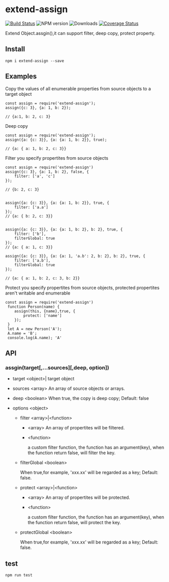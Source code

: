 # extend-assign
[![Build Status](https://travis-ci.org/YuChenLi923/extend-assign.svg?branch=master)](https://travis-ci.org/YuChenLi923/extend-assign)
![NPM version](https://badge.fury.io/js/extend-assign.svg)
![Downloads](http://img.shields.io/npm/dm/extend-assign.svg?style=flat)
[![Coverage Status](https://coveralls.io/repos/github/YuChenLi923/extend-assign/badge.svg?branch=master)](https://coveralls.io/github/YuChenLi923/extend-assign?branch=master)

Extend Object.assgin(),it can support filter, deep copy, protect property.

## Install

```
npm i extend-assign --save
```

## Examples

Copy the values of all enumerable properties from source objects to a target object

```
const assign = require('extend-assign');
assign({c: 3}, {a: 1, b: 2});

// {a:1, b: 2, c: 3}
```


Deep copy

```
const assign = require('extend-assign');
assign({a: {c: 3}}, {a: {a: 1, b: 2}}, true);

// {a: { a: 1, b: 2, c: 3}}

```

Filter you specify propertites from source objects

```
const assign = require('extend-assign')
assign({c: 3}, {a: 1, b: 2}, false, {
    filter: ['a', 'c']
});

// {b: 2, c: 3}


assign({a: {c: 3}}, {a: {a: 1, b: 2}}, true, {
    filter: ['a.a']
});
// {a: { b: 2, c: 3}}


assign({a: {c: 3}}, {a: {a: 1, b: 2}, b: 2}, true, {
    filter: ['b'],
    filterGlobal: true
});
// {a: { a: 1, c: 3}}

assign({a: {c: 3}}, {a: {a: 1, 'a.b': 2, b: 2}, b: 2}, true, {
    filter: ['a.b'],
    filterGlobal: true
});

// {a: { a: 1, b: 2, c: 3, b: 2}}

```

Protect you specify propertites from source objects, protected propertites aren't writable and enumerable

```
const assign = require('extend-assign')
 function Person(name) {
    assign(this, {name},true, {
        protect: ['name']
    });
 }
 let A = new Person('A');
 A.name = 'B';
 console.log(A.name); 'A'

```

## API

### assgin(target[,...sources][,deep, option])

- target \<object>|<array> target object

- sources \<array> An array of source objects or arrays.

- deep \<boolean> When true, the copy is deep copy; Default: false

- options \<object>
  - filter \<array>|\<function>
    -  \<array> An array of propertites will be filtered.
    - \<function>

         a custom filter function, the function has an argument(key), when the function return false, will filter the key.
  - filterGlobal \<boolean>

      When true,for example, 'xxx.xx' will be regarded as a key; Default: false.
  - protect \<array>|\<function>
     -  \<array> An array of propertites will be protected.
     - \<function>

        a custom filter function, the function has an argument(key), when the function return false, will protect the key.
  - protectGlobal \<boolean>

       When true,for example, 'xxx.xx' will be regarded as a key; Default: false.
## test

```
npm run test
```

